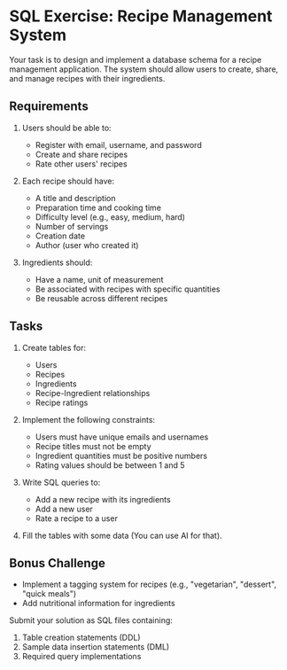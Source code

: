 # SQL Exercise: Recipe Management System

Your task is to design and implement a database schema for a recipe management application. The system should allow users to create, share, and manage recipes with their ingredients.

## Requirements

1. Users should be able to:
   - Register with email, username, and password
   - Create and share recipes
   - Rate other users' recipes

2. Each recipe should have:
   - A title and description
   - Preparation time and cooking time
   - Difficulty level (e.g., easy, medium, hard)
   - Number of servings 
   - Creation date
   - Author (user who created it)

3. Ingredients should:
   - Have a name, unit of measurement
   - Be associated with recipes with specific quantities
   - Be reusable across different recipes

## Tasks

1. Create tables for:
   - Users
   - Recipes
   - Ingredients
   - Recipe-Ingredient relationships
   - Recipe ratings

2. Implement the following constraints:
   - Users must have unique emails and usernames
   - Recipe titles must not be empty
   - Ingredient quantities must be positive numbers
   - Rating values should be between 1 and 5

3. Write SQL queries to:
   - Add a new recipe with its ingredients
   - Add a new user
   - Rate a recipe to a user
   
4. Fill the tables with some data (You can use AI for that).

## Bonus Challenge
- Implement a tagging system for recipes (e.g., "vegetarian", "dessert", "quick meals")
- Add nutritional information for ingredients

Submit your solution as SQL files containing:
1. Table creation statements (DDL)
2. Sample data insertion statements (DML)
3. Required query implementations